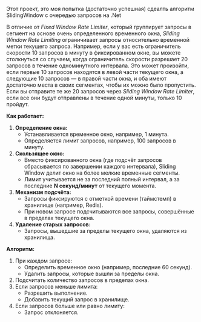 Этот проект, это моя попытка (достаточно успешная) сдеалть алгоритм SlidingWindow с очередью запросов на .Net 

В отличие от *Fixed Window Rate Limiter*, который группирует запросы в сегмент на основе очень определенного временного окна, *Sliding Window Rate Limiting* ограничивает запросы относительно временной метки текущего запроса. 
Например, если у вас есть ограничитель скорости 10 запросов в минуту в фиксированном окне, вы можете столкнуться со случаем, когда ограничитель скорости разрешает 20 запросов в течение одноминутного интервала. Это может произойти, если первые 10 запросов находятся в левой части текущего окна, а следующие 10 запросов — в правой части окна, и оба имеют достаточно места в своих сегментах, чтобы их можно было пропустить.
Если вы отправите те же 20 запросов через *Sliding Window Rate Limiter*, если все они будут отправлены в течение одной минуты, только 10 пройдут.

**Как работает:**

1. **Определение окна:**
    - Устанавливается временное окно, например, 1 минута.
    - Определяется лимит запросов, например, 100 запросов в минуту.
2. **Скользящее окно:**
    - Вместо фиксированного окна (где подсчёт запросов сбрасывается по завершении каждого интервала), Sliding Window делит окно на более мелкие временные сегменты.
    - Лимит учитывается не за последний полный интервал, а за последние **N секунд/минут** от текущего момента.
3. **Механизм подсчёта:**
    - Запросы фиксируются с отметкой времени (таймстемп) в хранилище (например, Redis).
    - При новом запросе подсчитываются все запросы, совершённые в пределах текущего окна.
4. **Удаление старых запросов:**
    - Запросы, вышедшие за пределы текущего окна, удаляются из хранилища.

**Алгоритм:**
1. При каждом запросе:
    - Определить временное окно (например, последние 60 секунд).
    - Удалить запросы, которые вышли за пределы окна.
2. Подсчитать количество запросов в пределах окна.
3. Если запросов меньше лимита:
    - Разрешить выполнение.
    - Добавить текущий запрос в хранилище.
4. Если запросов больше или равно лимиту:
    - Запрос отклоняется.
